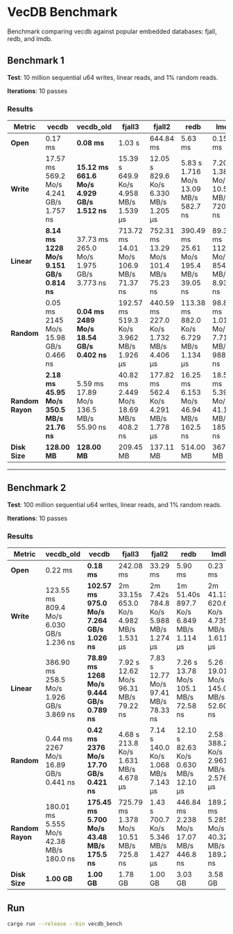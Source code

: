 # VecDB Benchmark

Benchmark comparing vecdb against popular embedded databases: fjall, redb, and lmdb.

## Benchmark 1

**Test**: 10 million sequential u64 writes, linear reads, and 1% random reads.

**Iterations**: 10 passes

### Results

| Metric | vecdb | vecdb_old | fjall3 | fjall2 | redb | lmdb | rocksdb |
|--------|--------|--------|--------|--------|--------|--------|--------|
| **Open** | 0.17 ms | **0.08 ms** | 1.03 s | 644.84 ms | 5.63 ms | 0.15 ms | 2.15 ms |
| **Write** | 17.57 ms<br>569.2 Mo/s<br>4.241 GB/s<br>1.757 ns | **15.12 ms<br>661.6 Mo/s<br>4.929 GB/s<br>1.512 ns** | 15.39 s<br>649.9 Ko/s<br>4.958 MB/s<br>1.539 µs | 12.05 s<br>829.6 Ko/s<br>6.330 MB/s<br>1.205 µs | 5.83 s<br>1.716 Mo/s<br>13.09 MB/s<br>582.7 ns | 7.20 s<br>1.388 Mo/s<br>10.59 MB/s<br>720.3 ns | 4.48 s<br>2.230 Mo/s<br>17.01 MB/s<br>448.4 ns |
| **Linear** | **8.14 ms<br>1228 Mo/s<br>9.151 GB/s<br>0.814 ns** | 37.73 ms<br>265.0 Mo/s<br>1.975 GB/s<br>3.773 ns | 713.72 ms<br>14.01 Mo/s<br>106.9 MB/s<br>71.37 ns | 752.31 ms<br>13.29 Mo/s<br>101.4 MB/s<br>75.23 ns | 390.49 ms<br>25.61 Mo/s<br>195.4 MB/s<br>39.05 ns | 89.30 ms<br>112.0 Mo/s<br>854.4 MB/s<br>8.930 ns | 1.01 s<br>9.934 Mo/s<br>75.79 MB/s<br>100.7 ns |
| **Random** | 0.05 ms<br>2145 Mo/s<br>15.98 GB/s<br>0.466 ns | **0.04 ms<br>2489 Mo/s<br>18.54 GB/s<br>0.402 ns** | 192.57 ms<br>519.3 Ko/s<br>3.962 MB/s<br>1.926 µs | 440.59 ms<br>227.0 Ko/s<br>1.732 MB/s<br>4.406 µs | 113.38 ms<br>882.0 Ko/s<br>6.729 MB/s<br>1.134 µs | 98.85 ms<br>1.012 Mo/s<br>7.718 MB/s<br>988.5 ns | 618.37 ms<br>161.7 Ko/s<br>1.234 MB/s<br>6.184 µs |
| **Random Rayon** | **2.18 ms<br>45.95 Mo/s<br>350.5 MB/s<br>21.76 ns** | 5.59 ms<br>17.89 Mo/s<br>136.5 MB/s<br>55.90 ns | 40.82 ms<br>2.449 Mo/s<br>18.69 MB/s<br>408.2 ns | 177.82 ms<br>562.4 Ko/s<br>4.291 MB/s<br>1.778 µs | 16.25 ms<br>6.153 Mo/s<br>46.94 MB/s<br>162.5 ns | 18.54 ms<br>5.395 Mo/s<br>41.16 MB/s<br>185.4 ns | 157.43 ms<br>635.2 Ko/s<br>4.846 MB/s<br>1.574 µs |
| **Disk Size** | **128.00 MB** | **128.00 MB** | 209.45 MB | 137.11 MB | 514.00 MB | 367.13 MB | 244.54 MB |
---

## Benchmark 2

**Test**: 100 million sequential u64 writes, linear reads, and 1% random reads.

**Iterations**: 10 passes

### Results

| Metric | vecdb_old | vecdb | fjall3 | fjall2 | redb | lmdb |
|--------|--------|--------|--------|--------|--------|--------|
| **Open** | 0.22 ms | **0.18 ms** | 242.08 ms | 33.29 ms | 5.90 ms | 0.23 ms |
| **Write** | 123.55 ms<br>809.4 Mo/s<br>6.030 GB/s<br>1.236 ns | **102.57 ms<br>975.0 Mo/s<br>7.264 GB/s<br>1.026 ns** | 2m 33.15s<br>653.0 Ko/s<br>4.982 MB/s<br>1.531 µs | 2m 7.42s<br>784.8 Ko/s<br>5.988 MB/s<br>1.274 µs | 1m 51.40s<br>897.7 Ko/s<br>6.849 MB/s<br>1.114 µs | 2m 41.13s<br>620.6 Ko/s<br>4.735 MB/s<br>1.611 µs |
| **Linear** | 386.90 ms<br>258.5 Mo/s<br>1.926 GB/s<br>3.869 ns | **78.89 ms<br>1268 Mo/s<br>9.444 GB/s<br>0.789 ns** | 7.92 s<br>12.62 Mo/s<br>96.31 MB/s<br>79.22 ns | 7.83 s<br>12.77 Mo/s<br>97.41 MB/s<br>78.33 ns | 7.26 s<br>13.78 Mo/s<br>105.1 MB/s<br>72.58 ns | 5.26 s<br>19.01 Mo/s<br>145.0 MB/s<br>52.60 ns |
| **Random** | 0.44 ms<br>2267 Mo/s<br>16.89 GB/s<br>0.441 ns | **0.42 ms<br>2376 Mo/s<br>17.70 GB/s<br>0.421 ns** | 4.68 s<br>213.8 Ko/s<br>1.631 MB/s<br>4.678 µs | 7.14 s<br>140.0 Ko/s<br>1.068 MB/s<br>7.143 µs | 12.10 s<br>82.63 Ko/s<br>0.630 MB/s<br>12.10 µs | 2.58 s<br>388.2 Ko/s<br>2.961 MB/s<br>2.576 µs |
| **Random Rayon** | 180.01 ms<br>5.555 Mo/s<br>42.38 MB/s<br>180.0 ns | **175.45 ms<br>5.700 Mo/s<br>43.48 MB/s<br>175.5 ns** | 725.79 ms<br>1.378 Mo/s<br>10.51 MB/s<br>725.8 ns | 1.43 s<br>700.7 Ko/s<br>5.346 MB/s<br>1.427 µs | 446.84 ms<br>2.238 Mo/s<br>17.07 MB/s<br>446.8 ns | 189.20 ms<br>5.285 Mo/s<br>40.32 MB/s<br>189.2 ns |
| **Disk Size** | **1.00 GB** | **1.00 GB** | 1.78 GB | 1.00 GB | 3.03 GB | 3.58 GB |

## Run

```bash
cargo run --release --bin vecdb_bench
```
